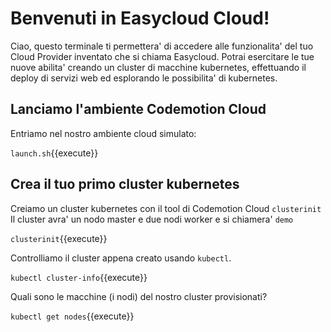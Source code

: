 
# Benvenuti in Easycloud Cloud!

Ciao, questo terminale ti permettera' di accedere alle funzionalita' del tuo Cloud Provider inventato che si chiama Easycloud. 
Potrai esercitare le tue nuove abilita' creando un cluster di macchine kubernetes, effettuando il deploy di servizi web ed esplorando le possibilita' di kubernetes.

## Lanciamo l'ambiente Codemotion Cloud
Entriamo nel nostro ambiente cloud simulato:

`launch.sh`{{execute}}

## Crea il tuo primo cluster kubernetes
Creiamo un cluster kubernetes con il tool di Codemotion Cloud `clusterinit`
Il cluster avra' un nodo master e due nodi worker e si chiamera' `demo`

`clusterinit`{{execute}}

Controlliamo il cluster appena creato usando `kubectl`.

`kubectl cluster-info`{{execute}}

Quali sono le macchine (i nodi) del nostro cluster provisionati?

`kubectl get nodes`{{execute}}

